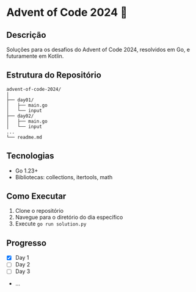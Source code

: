 # Advent of Code 2024 🎄

## Descrição

Soluções para os desafios do Advent of Code 2024, resolvidos em Go, e futuramente em Kotlin.

## Estrutura do Repositório

```
advent-of-code-2024/
│
├── day01/
│   ├── main.go
│   └── input
├── day02/
│   ├── main.go
│   └── input
...
└── readme.md
```

## Tecnologias

- Go 1.23+
- Bibliotecas: collections, itertools, math

## Como Executar

1. Clone o repositório
2. Navegue para o diretório do dia específico
3. Execute `go run solution.py`

## Progresso

- [x] Day 1
- [ ] Day 2
- [ ] Day 3
- ...
